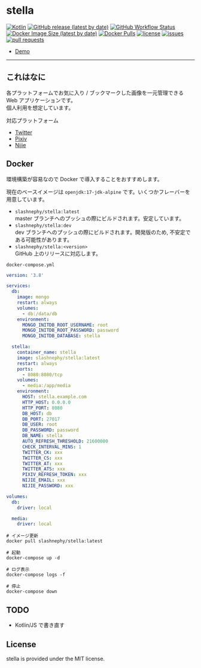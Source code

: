 # stella

[![Kotlin](https://img.shields.io/badge/Kotlin-1.4.30-blue)](https://kotlinlang.org)
[![GitHub release (latest by date)](https://img.shields.io/github/v/release/SlashNephy/stella)](https://github.com/SlashNephy/stella/releases)
[![GitHub Workflow Status](https://img.shields.io/github/workflow/status/SlashNephy/stella/Docker)](https://hub.docker.com/r/slashnephy/stella)
[![Docker Image Size (latest by date)](https://img.shields.io/docker/image-size/slashnephy/stella)](https://hub.docker.com/r/slashnephy/stella)
[![Docker Pulls](https://img.shields.io/docker/pulls/slashnephy/stella)](https://hub.docker.com/r/slashnephy/stella)
[![license](https://img.shields.io/github/license/SlashNephy/stella)](https://github.com/SlashNephy/stella/blob/master/LICENSE)
[![issues](https://img.shields.io/github/issues/SlashNephy/stella)](https://github.com/SlashNephy/stella/issues)
[![pull requests](https://img.shields.io/github/issues-pr/SlashNephy/stella)](https://github.com/SlashNephy/stella/pulls)

- [Demo](https://stella.starry.blue)

---

## これはなに
各プラットフォームでお気に入り / ブックマークした画像を一元管理できる Web アプリケーションです。  
個人利用を想定しています。

対応プラットフォーム
- [Twitter](https://twitter.com)
- [Pixiv](https://pixiv.net)
- [Nijie](https://nijie.info)

## Docker

環境構築が容易なので Docker で導入することをおすすめします。

現在のベースイメージは `openjdk:17-jdk-alpine` です。いくつかフレーバーを用意しています。

- `slashnephy/stella:latest`  
  master ブランチへのプッシュの際にビルドされます。安定しています。
- `slashnephy/stella:dev`  
  dev ブランチへのプッシュの際にビルドされます。開発版のため, 不安定である可能性があります。
- `slashnephy/stella:<version>`  
  GitHub 上のリリースに対応します。

`docker-compose.yml`

```yaml
version: '3.8'

services:
  db:
    image: mongo
    restart: always
    volumes:
      - db:/data/db
    environment:
      MONGO_INITDB_ROOT_USERNAME: root
      MONGO_INITDB_ROOT_PASSWORD: password
      MONGO_INITDB_DATABASE: stella

  stella:
    container_name: stella
    image: slashnephy/stella:latest
    restart: always
    ports:
      - 8080:8080/tcp
    volumes:
      - media:/app/media
    environment:
      HOST: stella.example.com
      HTTP_HOST: 0.0.0.0
      HTTP_PORT: 8080
      DB_HOST: db
      DB_PORT: 27017
      DB_USER: root
      DB_PASSWORD: password
      DB_NAME: stella
      AUTO_REFRESH_THRESHOLD: 21600000
      CHECK_INTERVAL_MINS: 1
      TWITTER_CK: xxx
      TWITTER_CS: xxx
      TWITTER_AT: xxx
      TWITTER_ATS: xxx
      PIXIV_REFRESH_TOKEN: xxx
      NIJIE_EMAIL: xxx
      NIJIE_PASSWORD: xxx

volumes:
  db:
    driver: local

  media:
    driver: local
```

```console
# イメージ更新
docker pull slashnephy/stella:latest

# 起動
docker-compose up -d

# ログ表示
docker-compose logs -f

# 停止
docker-compose down
```

## TODO

- Kotlin/JS で書き直す

## License
stella is provided under the MIT license.
